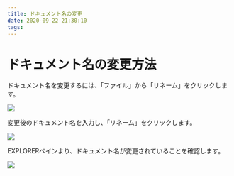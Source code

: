 ```yaml
---
title: ドキュメント名の変更
date: 2020-09-22 21:30:10
tags:
---
```


# ドキュメント名の変更方法

ドキュメント名を変更するには、「ファイル」から「リネーム」をクリックします。

![](/img/2020-09-23-00-09-55.png)

変更後のドキュメント名を入力し、「リネーム」をクリックします。

![](/img/2020-09-23-00-10-23.png)

EXPLORERペインより、ドキュメント名が変更されていることを確認します。

![](/img/2020-09-23-00-12-33.png)